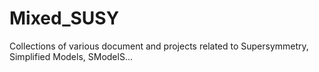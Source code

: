 # Mixed_SUSY
Collections of various document and projects related to Supersymmetry, Simplified Models, SModelS...
